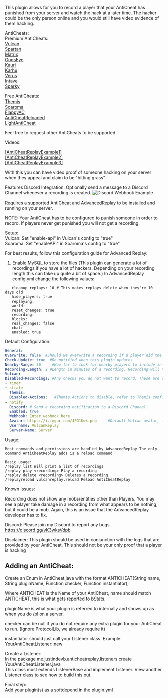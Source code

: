 This plugin allows for you to record a player that your AntiCheat has punished from your server and watch the hack at a later time. The hacker could be the only person online and you would still have video evidence of them hacking.

 AntiCheats: <br>
 Premium AntiCheats: <br>
  [Vulcan](https://www.spigotmc.org/resources/fundraiser-vulcan-anti-cheat-advanced-cheat-detection-1-7-1-17-1.83626/) <br>
  [Spartan](https://www.spigotmc.org/resources/spartan-anti-cheat-advanced-cheat-detection-hack-blocker-1-7-2-1-18.25638/) <br>
  [Matrix](https://matrix.rip/) <br>
  [GodsEye](https://www.spigotmc.org/resources/godseye-anticheat-advanced-detection.69595/) <br>
  [Kauri](https://www.spigotmc.org/resources/kauri-anticheat-best-in-class-performance-patches-log4j-removes-closet-cheaters-1-7-10-1-18-1.53721/) <br>
  [Karhu](https://karhu.cc/) <br>
  [Verus](https://verus.ac/) <br>
  [Intave](https://intave.de/) <br>
  [Sparky](https://www.mc-market.org/threads/603663/) <br>

 Free AntiCheats: <br>
  [Themis](https://www.spigotmc.org/resources/themis-anti-cheat-1-17-1-18-bedrock-support-paper-compatibility-free-optimized.90766/) <br>
  [Soaroma](https://www.spigotmc.org/resources/soaromasac-lightweight-cheat-detection-system.87702/) <br>
  [FlappyAC](https://www.spigotmc.org/resources/flappy-anticheat-1-13-1-17.92180/) <br>
  [AntiCheatReloaded](https://www.spigotmc.org/resources/anticheatreloaded.23799/) <br>
  [LightAntiCheat](https://www.spigotmc.org/resources/lightanticheat.96341/) <br>


Feel free to request other AntiCheats to be supported.​

Videos:

[[AntiCheatReplayExample1]](https://youtu.be/P88KS4W8IGI) <br>
[[AntiCheatReplayExample2]](https://youtu.be/YDNmiOYlvq8) <br>
[[AntiCheatReplayExample3]](https://youtu.be/znMqh0mWuyI)


With this you can have video proof of someone hacking on your server when they appeal and claim to be "hitting grass"

Features Discord Integration. Optionally send a message to a Discord Channel whenever a recording is created.
![Discord Webhook Example](https://www.spigotmc.org/attachments/capture-png.665322/)

Requires a supported AntiCheat and AdvancedReplay to be installed and running on your server.

NOTE: Your AntiCheat has to be configured to punish someone in order to record. If players never get punished you will not get a recording.


Setup: <br>
Vulcan: Set "enable-api" in Vulcan's config to "true" <br>
Soaroma: Set "enableAPI" in Soaroma's config to "true"

For best results, follow this configuration guide for Advanced Replay:

1. Enable MySQL to store the files (This plugin can generate a lot of recordings if you have a lot of hackers. Depending on your recording length this can take up quite a bit of space.)
   In AdvancedReplay config.yml change the following values:
```
   cleanup_replays: 10 # This makes replays delete when they're 10 days old
   hide_players: true
   replaying:
   world:
   reset_changes: true
   recording:
   blocks:
   real_changes: false
   chat:
   enabled: true
```
Default Configuration:
```YAML
General:
Overwrite: false  #Should we overwrite a recording if a player did the same hack on the same date?
Check-Update: true  #Be notified when this plugin updates
Nearby-Range: 30     #How far to look for nearby players to include in the recording? NOTE: The formula is 1/2 of what you put here in each. So it will be 15 blocks in each +x and -x for a total of 30 blocks, etc.
Recording-Length: 2 #Length in minutes of a recording. Recording will not be created until this time has passed from the start of a recording.
Vulcan:
Disabled-Recordings: #Any checks you do not want to record. These are examples, replace/add as many as you want NOTE: Must be lowercase
- timer
- strafe
  Themis:
  Disabled-Actions:   #Themis Actions to disable, refer to Themis config.yml
- notify
  Discord: # Send a recording notification to a Discord Channel
  Enabled: true
  Webhook: Enter webhook here
  Avatar: https://i.imgur.com/JPG1Kwk.png     #Default Vulcan avatar, feel free to change this
  Username: VulcanReplay
  Server-Name: Server
```
Usage:
```
Most commands and permissions are handled by AdvancedReplay The only command AntiCheatReplay adds is a reload command

Basic usage:
/replay list Will print a list of recordings
/replay play <recording> Play a recording
/replay delete <recording> Deletes a recording
/replayreload vulcanreplay.reload Reload AntiCheatReplay
```
Known Issues:

Recording does not show any mobs/entities other than Players. You may see a player take damage in a recording from what appears to be nothing, but it could be a mob. Again, this is an issue that the AdvancedReplay developer has to fix.


Discord:
Please join my Discord to report any bugs.
https://discord.gg/vK3wksVdpb


Disclaimer:
This plugin should be used in conjunction with the logs that are provided by your AntiCheat. This should not be your only proof that a player is hacking

## Adding an AntiCheat:<br>
Create an Enum in AntiCheat.java with the format ANTICHEAT(String name, String pluginName, Function checker, Function instantiator); <br>

Where ANTICHEAT is the Name of your AntiCheat, name should match ANTICHEAT, this is what gets reported to bStats. <br>

pluginName is what your plugin is referred to internally and shows up as when you do /pl on a server. <br>

checker can be null if you do not require any extra plugin for your AntiCheat to run. (Ignore ProtocolLib, we already require it) <br>

instantiator should just call your Listener class. Example:  YourAntiCheatListener::new <br>

Create a Listener: <br>
In the package me.justindevb.anticheatreplay.listeners create YourAntiCheatListener.java <br>
This class must extends ListenerBase and implement Listener. View another Listener class to see how to build this out. <br>

Final step:<br>
Add your plugin(s) as a softdepend in the plugin.yml


